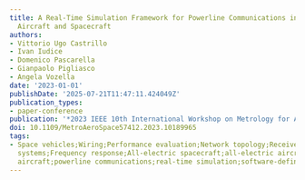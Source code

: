 ```yaml
---
title: A Real-Time Simulation Framework for Powerline Communications in More-Electric
  Aircraft and Spacecraft
authors:
- Vittorio Ugo Castrillo
- Ivan Iudice
- Domenico Pascarella
- Gianpaolo Pigliasco
- Angela Vozella
date: '2023-01-01'
publishDate: '2025-07-21T11:47:11.424049Z'
publication_types:
- paper-conference
publication: '*2023 IEEE 10th International Workshop on Metrology for AeroSpace (MetroAeroSpace)*'
doi: 10.1109/MetroAeroSpace57412.2023.10189965
tags:
- Space vehicles;Wiring;Performance evaluation;Network topology;Receivers;Real-time
  systems;Frequency response;All-electric spacecraft;all-electric aircraft;more electric
  aircraft;powerline communications;real-time simulation;software-defined radio
---
```

